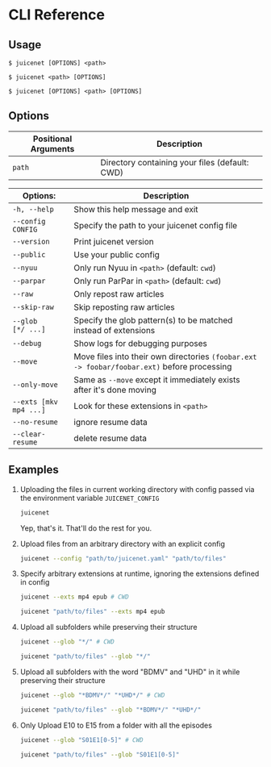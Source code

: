 # CLI Reference

## Usage

```console
$ juicenet [OPTIONS] <path>
```
```console
$ juicenet <path> [OPTIONS]
```
```console
$ juicenet [OPTIONS] <path> [OPTIONS]
```

## Options

| Positional Arguments    | Description                                                                                   |
|-------------------------|-----------------------------------------------------------------------------------------------|
| `path`                  | Directory containing your files (default: CWD)                                                |

| Options:                | Description                                                                                   |
| ----------------------- | ----------------------------------------------------------------------------------------------|
| `-h, --help`            | Show this help message and exit                                                               |
| `--config CONFIG`       | Specify the path to your juicenet config file                                                 |
| `--version`             | Print juicenet version                                                                        |
| `--public`              | Use your public config                                                                        |
| `--nyuu`                | Only run Nyuu in `<path>` (default: `cwd`)                                                    |
| `--parpar`              | Only run ParPar in `<path>` (default: `cwd`)                                                  |
| `--raw`                 | Only repost raw articles                                                                      |
| `--skip-raw`            | Skip reposting raw articles                                                                   |
| `--glob    [*/ ...]`    | Specify the glob pattern(s) to be matched instead of extensions                               |
| `--debug`               | Show logs for debugging purposes                                                              |
| `--move`                | Move files into their own directories `(foobar.ext -> foobar/foobar.ext)` before processing   |
| `--only-move`           | Same as `--move` except it immediately exists after it's done moving                          |
| `--exts [mkv mp4 ...]`  | Look for these extensions in `<path>`                                                         |
| `--no-resume`           | ignore resume data                                                                            |
| `--clear-resume`        | delete resume data                                                                            |

## Examples

1. Uploading the files in current working directory with config passed via the environment variable `JUICENET_CONFIG`

    ``` bash
    juicenet
    ```
    Yep, that's it. That'll do the rest for you.

2. Upload files from an arbitrary directory with an explicit config

    ``` bash
    juicenet --config "path/to/juicenet.yaml" "path/to/files"
    ```

3. Specify arbitrary extensions at runtime, ignoring the extensions defined in config

    ``` bash
    juicenet --exts mp4 epub # CWD
    ```
    
    ``` bash
    juicenet "path/to/files" --exts mp4 epub
    ```

4. Upload all subfolders while preserving their structure

    ``` bash
    juicenet --glob "*/" # CWD
    ```

    ``` bash
    juicenet "path/to/files" --glob "*/"
    ```

5. Upload all subfolders with the word "BDMV" and "UHD" in it while preserving their structure

    ``` bash
    juicenet --glob "*BDMV*/" "*UHD*/" # CWD
    ```

    ``` bash
    juicenet "path/to/files" --glob "*BDMV*/" "*UHD*/"
    ```

6. Only Upload E10 to E15 from a folder with all the episodes

    ``` bash
    juicenet --glob "S01E1[0-5]" # CWD
    ```

    ``` bash
    juicenet "path/to/files" --glob "S01E1[0-5]"
    ```
